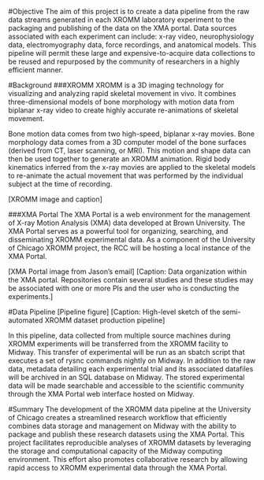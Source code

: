 #Objective
The aim of this project is to create a data pipeline from the raw data streams generated in each XROMM laboratory experiment to the packaging and publishing of the data on the XMA portal.  Data sources associated with each experiment can include: x-ray video, neurophysiology data, electromyography data, force recordings, and anatomical models. This pipeline will permit these large and expensive-to-acquire data collections to be reused and repurposed by the community of researchers in a highly efficient manner.

#Background
###XROMM
XROMM is a 3D imaging technology for visualizing and analyzing rapid skeletal movement in vivo. It combines three-dimensional models of bone morphology with motion data from biplanar x-ray video to create highly accurate re-animations of skeletal movement.

Bone motion data comes from two high-speed, biplanar x-ray movies. Bone morphology data comes from a 3D computer model of the bone surfaces (derived from CT, laser scanning, or MRI). This motion and shape data can then be used together to generate an XROMM animation. Rigid body kinematics inferred from the x-ray movies are applied to the skeletal models to re-animate the actual movement that was performed by the individual subject at the time of recording.

[XROMM image and caption]

###XMA Portal
The XMA Portal is a web environment for the management of X-ray Motion Analysis (XMA) data developed at Brown University.  The XMA Portal serves as a powerful tool for organizing, searching, and disseminating XROMM experimental data.  As a component of the University of Chicago XROMM project, the RCC will be hosting a local instance of the XMA Portal.

[XMA Portal image from Jason’s email]
[Caption: Data organization within the XMA portal. Repositories contain several studies and these studies may be associated with one or more PIs and the user who is conducting the experiments.]

#Data Pipeline
[Pipeline figure]
[Caption: High-level sketch of the semi-automated XROMM dataset production pipeline]

In this pipeline, data collected from multiple source machines during XROMM experiments will be transferred from the XROMM facility to Midway. This transfer of experimental will be run as an sbatch script that executes a set of rysnc commands nightly on Midway.  In addition to the raw data, metadata detailing each experimental trial and its associated datafiles will be archived in an SQL database on Midway.  The stored experimental data will be made searchable and accessible to the scientific community through the XMA Portal web interface hosted on Midway.

#Summary
The development of the XROMM data pipeline at the University of Chicago creates a streamlined research workflow that efficiently combines data storage and management on Midway with the ability to package and publish these research datasets using the XMA Portal.  This project facilitates reproducible analyses of XROMM datasets by leveraging the storage and computational capacity of the Midway computing environment.   This effort also promotes collaborative research by allowing rapid access to XROMM experimental data through the XMA Portal.
